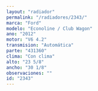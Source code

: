 ```yaml
---
layout: "radiador"
permalink: "/radiadores/2343/"
marca: "Ford"
modelo: "Econoline / Club Wagon"
ano: "2012"
motor: "V6 4.2"
transmision: "Automática"
parte: "431360"
clima: "Con clima"
alto: "23 5/8"
ancho: "30 1/8"
observaciones: ""
id: "2343"
---
```


